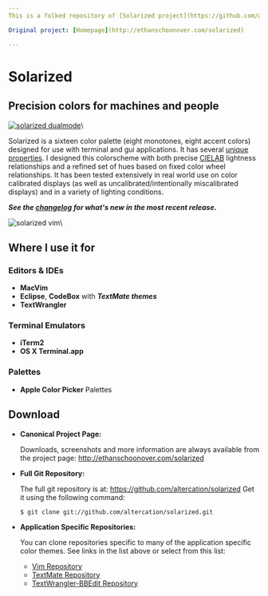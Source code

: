 ```yaml
---
This is a folked repository of [Solarized project](https://github.com/altercation/solarized) by Altercation (GitHub) only for my personal customization. I just need some small changes for my own sake.

Original project: [Homepage](http://ethanschoonover.com/solarized)

---
```


Solarized
=========

## Precision colors for machines and people

[![solarized dualmode](https://github.com/tokanizar/solarized/raw/master/img/solarized-yinyang.png)](#features)\


Solarized is a sixteen color palette (eight monotones, eight accent colors) 
designed for use with terminal and gui applications. It has several [unique 
properties](#features). I designed this colorscheme with both precise 
[CIELAB](http://en.wikipedia.org/wiki/Lab_color_space) lightness relationships 
and a refined set of hues based on fixed color wheel relationships. It has been 
tested extensively in real world use on color calibrated displays (as well as 
uncalibrated/intentionally miscalibrated displays) and in a variety of lighting 
conditions.

***See the [changelog] for what's new in the most recent release.***

![solarized vim](https://github.com/tokanizar/solarized/raw/master/img/solarized-vim.png)\


Where I use it for
------------------
### Editors & IDEs

*   **MacVim**
*   **Eclipse**, **CodeBox** with ***TextMate themes***
*   **TextWrangler**

### Terminal Emulators

* **iTerm2**
* **OS X Terminal.app**

### Palettes

* **Apple Color Picker** Palettes


Download
--------


*   **Canonical Project Page:**

    Downloads, screenshots and more information are always available from the
    project page: <http://ethanschoonover.com/solarized>

*   **Full Git Repository:**

    The full git repository is at: <https://github.com/altercation/solarized>
    Get it using the following command:

        $ git clone git://github.com/altercation/solarized.git

*   **Application Specific Repositories:**

    You can clone repositories specific to many of the application specific 
    color themes. See links in the list above or select from this list:

    * [Vim Repository]
    * [TextMate Repository]
    * [TextWrangler-BBEdit Repository]


[Vim Repository]: https://github.com/altercation/vim-colors-solarized
[TextMate Repository]: https://github.com/deplorableword/textmate-solarized
[TextWrangler-BBEdit Repository]: https://github.com/rcarmo/textwrangler-bbedit-solarized
[changelog]: http://ethanschoonover.com/solarized/CHANGELOG
[Vim README]: http://ethanschoonover.com/solarized/vim-colors-solarized
